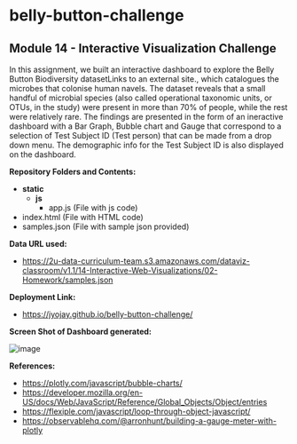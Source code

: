 # belly-button-challenge
## Module 14 - Interactive Visualization Challenge
In this assignment, we built an interactive dashboard to explore the Belly Button Biodiversity datasetLinks to an external site., which catalogues the microbes that colonise human navels. The dataset reveals that a small handful of microbial species (also called operational taxonomic units, or OTUs, in the study) were present in more than 70% of people, while the rest were relatively rare. The findings are presented in the form of an ineractive dashboard with a Bar Graph, Bubble chart and Gauge that correspond to a selection of Test Subject ID (Test person) that can be made from a drop down menu. The demographic info for the Test Subject ID is also displayed on the dashboard.

**Repository Folders and Contents:**
- **static**
  - **js**
      - app.js (File with js code)
- index.html  (File with HTML code)
- samples.json (File with sample json provided)
  
**Data URL used:**
- https://2u-data-curriculum-team.s3.amazonaws.com/dataviz-classroom/v1.1/14-Interactive-Web-Visualizations/02-Homework/samples.json

**Deployment Link:**
  - https://jyojay.github.io/belly-button-challenge/
    
**Screen Shot of Dashboard generated:**

![image](https://github.com/jyojay/belly-button-challenge/assets/132628129/253564b4-c681-4cb1-8523-6c9831379ba0)

**References:**
- https://plotly.com/javascript/bubble-charts/
- https://developer.mozilla.org/en-US/docs/Web/JavaScript/Reference/Global_Objects/Object/entries
- https://flexiple.com/javascript/loop-through-object-javascript/
- https://observablehq.com/@arronhunt/building-a-gauge-meter-with-plotly
